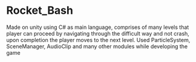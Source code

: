 # Rocket_Bash
Made on unity using C# as main language, comprises of many levels that player can proceed by navigating through the difficult way and not crash, upon completion the player moves to the next level.  Used ParticleSystem, SceneManager, AudioClip and many other modules while developing the game
